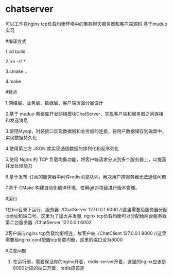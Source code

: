 # chatserver
可以工作在nginx tcp负载均衡环境中的集群聊天服务器和客户端源码 基于muduo实习

#编译方式

1.cd build

2.rm -rf *

3.cmake ..

4.make 

#特点

1.网络层，业务层，数据层，客户端页面分层设计

2.基于 muduo 网络库开发网络模块ChatServer，实现客户端和服务器之间连接和发送消息

3.使用Mysql，封装接口实现数据层和业务层的连接，将用户数据储存到磁盘中，实现数据持久化

4.使用第三方 JSON 库实现通信数据的序列化和反序列化

5.使用 Nginx 的 TCP 负载均衡功能，将客户端请求分派到多个服务器上，以提高并发处理能力

6.基于发布-订阅的服务器中间件redis消息队列，解决用户跨服务器无法通信问题

7.基于 CMake 构建自动化编译环境，使用git对项目进行版本管理。

#运行

1在bin目录下运行，服务器 ./ChatServer 127.0.0.1 6000  //这里需要给服务器分配ip地址和端口号。这里为了加大并发量, nginx tcp负载均衡可以分配给两台服务器
第二台服务器 ./ChatServer 127.0.0.1 6002

2客户端与nginx tcp负载均衡相连，故客户端 ./ChatClient 127.0.0.1 8000  //这里需要给nginx.conf配置tcp负载均衡，这里的端口设为8000


#注意问题 
1. 在运行前，需要保证你的nginx开着，redis-server开着，这里的nginx应该是8000对应的端口开着，redis应该是

